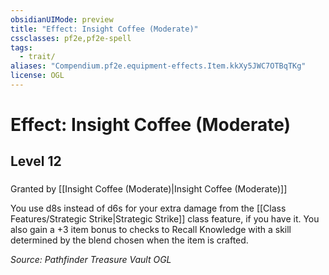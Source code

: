 ```yaml
---
obsidianUIMode: preview
title: "Effect: Insight Coffee (Moderate)"
cssclasses: pf2e,pf2e-spell
tags:
  - trait/
aliases: "Compendium.pf2e.equipment-effects.Item.kkXy5JWC7OTBqTKg"
license: OGL
---
```

# Effect: Insight Coffee (Moderate)
## Level 12
### 






Granted by [[Insight Coffee (Moderate)|Insight Coffee (Moderate)]]

You use d8s instead of d6s for your extra damage from the [[Class Features/Strategic Strike|Strategic Strike]] class feature, if you have it. You also gain a +3 item bonus to checks to Recall Knowledge with a skill determined by the blend chosen when the item is crafted.

*Source: Pathfinder Treasure Vault*
*OGL*